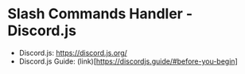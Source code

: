 # Slash Commands Handler - Discord.js

- Discord.js: https://discord.js.org/
- Discord.js Guide: (link)[https://discordjs.guide/#before-you-begin]
